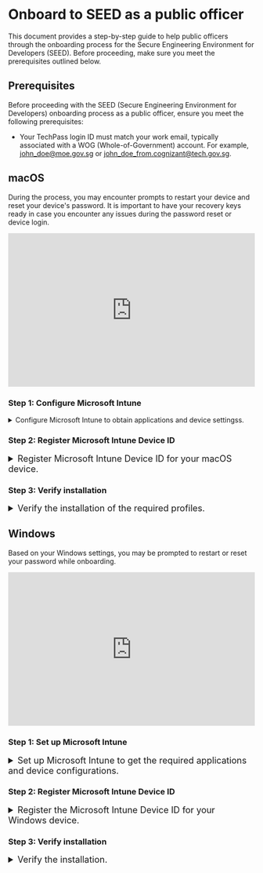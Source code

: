 # Onboard to SEED as a public officer

This document provides a step-by-step guide to help public officers through the onboarding process for the Secure Engineering Environment for Developers (SEED). Before proceeding, make sure you meet the prerequisites outlined below.

## Prerequisites

Before proceeding with the SEED (Secure Engineering Environment for Developers) onboarding process as a public officer, ensure you meet the following prerequisites:

- Your TechPass login ID must match your work email, typically associated with a WOG (Whole-of-Government) account. For example, john_doe@moe.gov.sg or john_doe_from.cognizant@tech.gov.sg.


## macOS

During the process, you may encounter prompts to restart your device and reset your device's password. It is important to have your recovery keys ready in case you encounter any issues during the password reset or device login.


<div style="position:relative;padding-bottom:56.25%;padding-top:30px;height:0;overflow:hidden;">
<iframe style="position:absolute;top:0;left:0;width:100%;height:100%;" src="https://www.youtube.com/embed/ytu6oOP6TYA" title="YouTube video player" frameborder="0" allow="accelerometer; autoplay; clipboard-write; encrypted-media; gyroscope; picture-in-picture; web-share" allowfullscreen="true"></iframe>
</div>

### Step 1: Configure Microsoft Intune

<details>
  <summary>Configure Microsoft Intune to obtain applications and device settingss.</summary>

  - Go to [Microsoft Intune documentation](https://learn.microsoft.com/en-us/mem/intune/user-help/enroll-your-device-in-intune-macos-cp) and follow the instructions provided on the page to complete the following:

   a. Download and install Company Portal.

   b. Enrol your Mac device.

  
</details>

### Step 2: Register Microsoft Intune Device ID

<details>
  <summary style="font-size:18px">Register Microsoft Intune Device ID for your macOS device.</summary><br>

1. Open **Terminal** and run the following commands:

```
intune_id="$(security find-certificate -a /Library/Keychains/System.keychain | egrep -B 4 '\"issu\"<blob>=.+MICROSOFT INTUNE MDM DEVICE CA' | grep alis | cut -d '"' -f 4)"
if [ -z "$intune_id" ]
then
    echo "Intune ID not found"
    return
fi

num_candidates="$(echo "$intune_id" | wc -l | xargs echo -n)"
if [ "$num_candidates" -eq 1 ]
then
    echo "$intune_id"
    return
fi

old_ifs="$IFS"
IFS='\n'
actual_id="Intune ID not found"
curr_latest_end_date_unix=0
while read id
do
    end_date="$(security find-certificate -c "$id" -p /Library/Keychains/System.keychain | openssl x509 -noout -enddate | cut -d '=' -f 2)"
    end_date_unix="$(date -j -f "%b %e %H:%M:%S %Y %Z" "$end_date" "+%s")"
    if [ "$end_date_unix" -ge "$curr_latest_end_date_unix" ]
    then
        actual_id="$id"
        curr_latest_end_date_unix="$end_date_unix"
    fi
done <<< "$intune_id"

IFS="$old_ifs"
echo "$actual_id"
```
2. Record the Intune Device ID displayed in the Terminal window.

?> **Note**: The following steps (3 and 4) are for users with **non-SE GSIB** devices. If you have an **SE GSIB** device, proceed to step 5.


3. Log in to the [TechPass portal](https://portal.techpass.gov.sg/secure/account/profile).

4. On the TechPass portal, go to your user name at the top right and select **My Account**. Your **Profile** details will be displayed.

5. If you have an **SE GSIB** device, [raise a service request](https://go.gov.sg/seed-techpass-support) to register your Intune Device ID and skip the remaining steps. An email confirming successful onboarding will be sent to you within two hours.

6. Click **Onboard device to SEED** and follow the on-screen instructions to submit your Intune Device ID.

  ![enter-intune-device-id](../images/enter-intune-device-id.png)

  You will receive the following confirmation message:

  ![ack-of-intune-device-id](../images/ack-of-intune-device-id.png)

  Your Internet Device record is listed under **SEED Devices** and includes the following details:

    - Device name
    - Operating system of the device
    - Serial number
    - Intune Device ID
    - Date and time when the onboarding was trigerred or when the device was successfully onboarded
    - Onboarding status

  ![macos-device-listed-tp-portal](../images/macos-device-listed-tp-portal.png)

6. Ensure the device you are onboarding is connected to the Internet for Intune to install the required software and configurations.

7. After 30-60 minutes, check your inbox (organisational email address) for any emails regarding your onboarding status.


8. Choose the appropriate step:

   a. If you have received a email confirming successful onboarding, skip the rest of the steps in this section and proceed to [Step 3: Verify installation](#step-3-verify-installation).

   b. If you did not receive the email or if you **have received** a **failed onboarding email**, complete the following step on [TechPass portal](https://portal.techpass.gov.sg/).

9. Refer to the following table to know about the possible onboarding status and the action required by you.

| Status | Description | Action required |
|---| ---| ---|
| **Triggered, waiting for software installation (step 1 of 2)**| Your SEED onboarding has been triggered on the device and is waiting for the software installation to be completed. | 1. On your non-SE GSIB device, go to the [TechPass portal](https://portal.techpass.gov.sg/).<br><br>2. At the top right, select your user name and click **My Account**. Your profile details are displayed.<br><br>3. Navigate to the **SEED Devices** section and click the refresh icon. If the software installation is successful, the status changes to **Software installed, waiting for backend onboarding (step 2 of 2)**.|
| **Software installed, waiting for backend onboarding (step 2 of 2)**| Required software has been installed on the device and waiting for backend onboarding.  | 1. On your non-SE GSIB device,access the [TechPass portal](https://portal.techpass.gov.sg/).<br><br>2. At the top right, select your user name and click **My Account**. Your profile details are displayed.<br><br>3. Navigate to the **SEED Devices** section and click the refresh icon. If the backend onboarding is successful, the status will change to **Onboarded**. |
| **Onboarded** | Your SEED onboarding is successful. | Proceed to step 10 in this section.  |
| **Failed** **(*Reason for failure*)** | Your SEED onboarding has failed due to the error displayed. | 1. On your non-SE GSIB device, access the [TechPass portal](https://portal.techpass.gov.sg/).<br><br>2. At the top right, select your user name and click **My Account**. Your profile details are displayed.<br><br>3. Navigate to the **SEED Devices** section. The action required to resolve this failure is mentioned in the parentheses.<br><br>4. Complete the suggested action. | 

10. Check your inbox (organisational email address) to see if you have received the successfully onboarded email.

?> If you do not receive this email after two hours, [raise a service request](https://go.gov.sg/seed-techpass-support).

 

</details>

### Step 3: Verify installation

<details>
  <summary style="font-size:18px">Verify the  installation of the required profiles.</summary><br>

1. Go to the **Apple menu** > **System Settings** > **Privacy and Security**.
2. Select **Profiles** on the right pane. You should be able to see the following profiles.
<ul style="list-style-type: disc; margin-left: -3px;">
  <li>Credential Profile</li>
  <li>Custom Preferences Profile - com.cloudflare.warp</li>
  <li>Custom Preferences Profile - com.microsoft.wdav</li>
  <li>GCC2 ATP Full Disk Access</li>
  <li>GCC2 ATP Kernel Extensions - Custom</li>
  <li>GCC2 ATP Network Filter</li>
  <li>GCC2 ATP Notifications</li>
  <li>GCC2 ATP Onboarding</li>
  <li>Intune MDM Agent SCEP Profile</li>
  <li>Management Profile</li>
  <li>Passcode Profile</li>
  <li>Privacy Preferences Policy Profile</li>
  <li>System Extension Profile</li>
  </ul>

  ?> You will receive a desktop notification indicating that your device has been renamed according to convention, and a timed restart will occur in 5 minutes. This behavior is normal, and it is essential to save any ongoing work to avoid data loss. Alternatively, you can manually restart your device after receiving the desktop notification to expedite the process. Note that the device naming convention is required for administrative purposes, so refrain from renaming your device afterward.


  
  </details>

 ## Windows


Based on your Windows settings, you may be prompted to restart or reset your password while onboarding.

<div style="position:relative;padding-bottom:56.25%;padding-top:30px;height:0;overflow:hidden;">
<iframe style="position:absolute;top:0;left:0;width:100%;height:100%;" src="https://www.youtube.com/embed/PAyKoRZ7WSk" title="YouTube video player" frameborder="0" allow="accelerometer; autoplay; clipboard-write; encrypted-media; gyroscope; picture-in-picture; web-share" allowfullscreen="true"></iframe>
</div>

### Step 1: Set up Microsoft Intune 

<details>
  <summary style="font-size:18px"> Set up Microsoft Intune to get the required applications and device configurations.</summary><br>

1. Click **Start** icon on the taskbar.

2. Go to **Settings** > **Accounts** > **Access work or school** and click **Connect** to add your WOG account.

  ![access-work-or-school](../images/onboarding-instructions-for-windows/access-work-or-school.png)

3. Authorise your WOG account by entering the verification code displayed for your SG Govt M365 profile on the authenticator app before approving your TechPass login.

  ![log-in-to-gcc](../images/onboarding-for-macos/log-in-to-gcc.png)

  Your account is added and listed as a connection. This account has **Info** and **Disconnect** options as shown below. 

  ![info-disconnect](../images/onboarding-instructions-for-windows/info-disconnect.png)

4. Select the **Info** option and verify that a similar result to the following is displayed.

  ![managed-by-sg-govt-m365](../images/onboarding-instructions-for-windows/managed-by-sg-govt-m365.png)


</details>

### Step 2: Register Microsoft Intune Device ID


<details>
  <summary style="font-size:18px">Register the Microsoft Intune Device ID for your Windows device.</summary>

1. Open **PowerShell** and run the following commands:
```
$rootKey = [Microsoft.Win32.RegistryKey]::OpenBaseKey(
    [Microsoft.Win32.RegistryHive]::LocalMachine,
    [Microsoft.Win32.RegistryView]::Registry64
)
$enrollmentsKey = $rootKey.OpenSubKey("Software\Microsoft\Enrollments")
$intune_id = "Intune ID not found"
foreach ($name in $enrollmentsKey.GetSubKeyNames()) {
    $enrollmentIdKey = $enrollmentsKey.OpenSubKey($name)
    if ($enrollmentIdKey.GetValue("ProviderID") -ieq "MS DM Server") {
        $intune_id = $enrollmentIdKey.OpenSubKey("DMClient\MS DM Server").GetValue("EntDMID", "Intune ID not found")
        break
    }
}
Write-Output $intune_id
```
2. Take note of the Intune Device ID that is displayed on the Powershell window.

3. Choose the appropriate method to register your Intune Device ID:

    a. If you only have a **SE GSIB** device, [raise a service request](https://go.gov.sg/seed-techpass-support) to register your Intune Device ID and skip rest of the steps. Within two hours, you should receive the successfully onboarded email.

    b. If you have a **non-SE GSIB** device,log in to the [TechPass portal](https://portal.techpass.gov.sg/secure/account/profile).

4. On the TechPass portal, at the top right, go to your user name and click **My Account**. Your **Profile** details are displayed. 
5. Click **Onboard device to SEED** and follow the on-screen instructions to submit this Intune Device ID.

  ![enter-intune-device-id](../images/enter-intune-device-id.png)

  You will receive the following confirmation message.

  ![ack-of-intune-device-id](../images/ack-of-intune-device-id.png)

  Your Internet Device record is listed under the **SEED Devices** with the following details:

    - Device name
    - Operating system of the device
    - Serial number
    - Intune Device ID
    - Date and time when the onboarding was trigerred or when the device was successfully onboarded
    - Onboarding status

  ![windows-device-listed-tp-portal](../images/windows-device-listed-tp-portal.png)

6. Ensure the device you are onboarding is connected to the Internet so that Intune is able to install the required software and configurations.

7. After 30-60 minutes, check your inbox (organisational email address) to see if you have received any email regarding your onboarding status.

8. Choose the appropriate step:

   a. If you have received a successfully onboarded email, skip rest of the steps in this section and proceed to [Step 3: Verify installation](#step-3-verify-installation).

    b. If you have **not yet received** the **successfully onboarded email** or if you **have received** a **failed onboarding email**, complete the following step on [TechPass portal](https://portal.techpass.gov.sg/).

9. Refer to the following table to know about the possible onboarding status and the action required by you.

| Status | Description | Action required |
|---| ---| ---|
| **triggered, waiting for software installation (step 1 of 2)**| Your SEED onboarding has been triggered on the device and is waiting for the software installation to be completed. | 1. On your non-SE GSIB device, go to the [TechPass portal](https://portal.techpass.gov.sg/).<br><br>3. At the top right, go to your user name and click **My Account**. Your profile details are displayed.<br><br>4. Go to the **SEED Devices** section and click the refresh icon. If the software installation is successful, the status changes to **software installed, waiting for backend onboarding (step 2 of 2)**.|
| **software installed, waiting for backend onboarding (step 2 of 2)**| Required software has been installed on the device and waiting for backend onboarding.  | 1. On your non-SE GSIB device, go to the [TechPass portal](https://portal.techpass.gov.sg/).<br><br>3. At the top right, go to your user name and click **My Account**. Your profile details are displayed.<br><br>4. Go to the **SEED Devices** section and click the refresh icon. If the backend onboarding is successful, the status changes to **onboarded**. |
| **onboarded** | Your SEED onboarding is successful. | Go to step 10 in this section.  |
| **failed(*Reason for failure*)** | Your SEED onboarding failed due to the  error mentioned within the parentheses. | 1. On your non-SE GSIB device, go to the [TechPass portal](https://portal.techpass.gov.sg/).<br><br>3. At the top right, go to your user name and click **My Account**. Your profile details are displayed.<br><br>4. Go to the **SEED Devices** section. Action required to resolve this failure is generally mentioned in the parentheses.<br><br>5. Complete the suggested action. | 


10. Check your inbox (organisational email address) to see if you have received the successfully onboarded email.

?> If you do not receive this email after two hours, [raise a service request](https://go.gov.sg/seed-techpass-support).


</details>


### Step 3: Verify installation

<details>
  <summary style="font-size:18px">Verify the installation.</summary><br>

1. Go to the Internet Device onboarded to SEED, open **Settings** > **Apps** > **Apps & features**. 
2. Ensure that Cloudflare WARP and Tanium are listed.

  ![cloudflare](../images/onboarding-instructions-for-windows/cloudflare.png)

  ![tanium](../images/onboarding-instructions-for-windows/tanium.png)

  
?> You may receive a desktop notification that your device has been renamed according to convention, and that a timed restart will occur in 5 minutes. This is completely expected, and you should save any existing work to prevent data loss. Alternatively, you can also opt to manually restart your device, after receiving the desktop notification, to speed up the process. As the naming convention is required for administrative purposes, please refrain from renaming your device thereafter.

</details>

